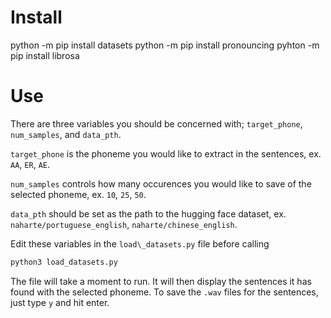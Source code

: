 # Install
python -m pip install datasets
python -m pip install pronouncing
pyhton -m pip install librosa

# Use
There are three variables you should be concerned with; `target_phone`, `num_samples`, and `data_pth`.  

`target_phone` is the phoneme you would like to extract in the sentences, ex. `AA`, `ER`, `AE`.

`num_samples` controls how many occurences you would like to save of the selected phoneme, ex. `10`, `25`, `50`.

`data_pth` should be set as the path to the hugging face dataset, ex. `naharte/portuguese_english`, `naharte/chinese_english`. 

Edit these variables in the `load\_datasets.py` file before calling

```python
python3 load_datasets.py
```

The file will take a moment to run. It will then display the sentences it has found with the selected phoneme. To save the `.wav` files for the sentences, just type `y` and hit enter.
